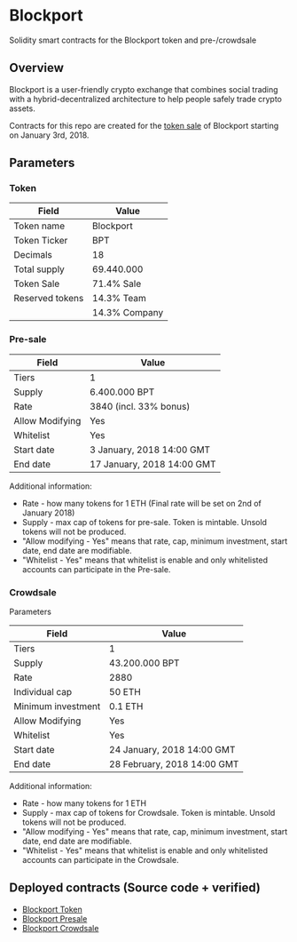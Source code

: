 # Blockport
Solidity smart contracts for the Blockport token and pre-/crowdsale

## Overview

Blockport is a user-friendly crypto exchange that combines social trading with a hybrid-decentralized architecture to help people safely trade crypto assets.

Contracts for this repo are created for the [token sale](https://blockport.io/beforetokensale.html) of Blockport starting on January 3rd, 2018.


## Parameters

### Token


| Field            | Value         |
|------------------|---------------|
| Token name       | Blockport     |
| Token Ticker     | BPT           |
| Decimals         | 18            |
| Total supply     | 69.440.000    |
| Token Sale       | 71.4% Sale    |
| Reserved tokens  | 14.3% Team    |
| 				   | 14.3% Company |

### Pre-sale


| Field              	| Value                      	|
|-----------------------|-------------------------------|
| Tiers              	| 1                         	|
| Supply             	| 6.400.000 BPT                	|
| Rate               	| 3840 (incl. 33% bonus)      	|
| Allow Modifying       | Yes							|
| Whitelist         	| Yes                        	|
| Start date         	| 3 January, 2018 14:00 GMT  	|
| End date           	| 17 January, 2018 14:00 GMT 	|


Additional information:

- Rate - how many tokens for 1 ETH (Final rate will be set on 2nd of January 2018)
- Supply - max cap of tokens for pre-sale. Token is mintable. Unsold tokens will not be produced.
- "Allow modifying - Yes" means that rate, cap, minimum investment, start date, end date are modifiable.
- "Whitelist - Yes" means that whitelist is enable and only whitelisted accounts can participate in the Pre-sale.

### Crowdsale

Parameters

| Field              	| Value                      	|
|-----------------------|-------------------------------|
| Tiers              	| 1                         	|
| Supply             	| 43.200.000 BPT               	|
| Rate               	| 2880                      	|
| Individual cap       	| 50 ETH                      	|
| Minimum investment   	| 0.1 ETH                      	|
| Allow Modifying       | Yes							|
| Whitelist         	| Yes                        	|
| Start date         	| 24 January, 2018 14:00 GMT  	|
| End date           	| 28 February, 2018 14:00 GMT 	|


Additional information:

- Rate - how many tokens for 1 ETH
- Supply - max cap of tokens for Crowdsale. Token is mintable. Unsold tokens will not be produced.
- "Allow modifying - Yes" means that rate, cap, minimum investment, start date, end date are modifiable.
- "Whitelist - Yes" means that whitelist is enable and only whitelisted accounts can participate in the Crowdsale.

## Deployed contracts (Source code + verified)

* [Blockport Token](https://etherscan.io/token/0x327682779bab2bf4d1337e8974ab9de8275a7ca8)
* [Blockport Presale](https://etherscan.io/address/0xb901cbb8b07e0dd7e114284ca63f4092c7683322)
* [Blockport Crowdsale](https://etherscan.io/address/tba)

